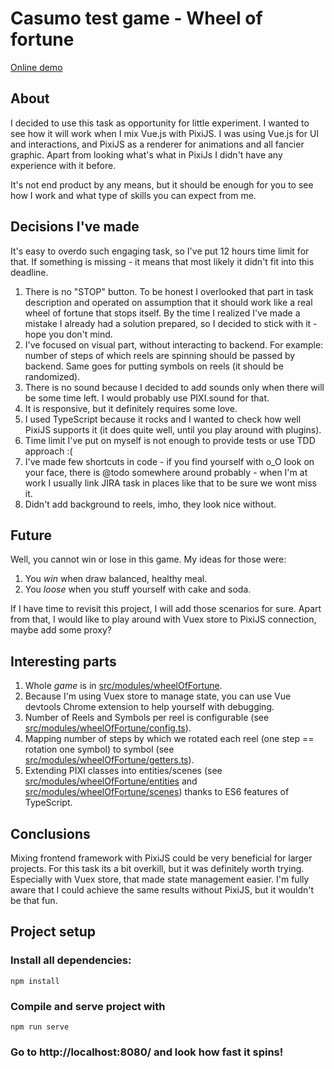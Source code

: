 # Casumo test game - Wheel of fortune

[Online demo](https://lsopocko.github.io/)

## About

I decided to use this task as opportunity for little experiment. I wanted to see how it will work when I mix Vue.js with PixiJS. I was using Vue.js for UI and interactions, and PixiJS as a renderer for animations and all fancier graphic. Apart from looking what's what in PixiJs I didn't have any experience with it before.

It's not end product by any means, but it should be enough for you to see how I work and what type of skills you can expect from me.

## Decisions I've made

It's easy to overdo such engaging task, so I've put 12 hours time limit for that. If something is missing - it means that most likely it didn't fit into this deadline.

1. There is no "STOP" button. To be honest I overlooked that part in task description and operated on assumption that it should work like a real wheel of fortune that stops itself. By the time I realized I've made a mistake I already had a solution prepared, so I decided to stick with it - hope you don't mind.
2. I've focused on visual part, without interacting to backend. For example: number of steps of which reels are spinning should be passed by backend. Same goes for putting symbols on reels (it should be randomized).
3. There is no sound because I decided to add sounds only when there will be some time left. I would probably use PIXI.sound for that.
4. It is responsive, but it definitely requires some love.
5. I used TypeScript because it rocks and I wanted to check how well PixiJS supports it (it does quite well, until you play around with plugins).
6. Time limit I've put on myself is not enough to provide tests or use TDD approach :(
7. I've made few shortcuts in code - if you find yourself with o_O look on your face, there is @todo somewhere around probably - when I'm at work I usually link JIRA task in places like that to be sure we wont miss it.
8. Didn't add background to reels, imho, they look nice without.

## Future

Well, you cannot win or lose in this game. My ideas for those were:

1. You _win_ when draw balanced, healthy meal.
2. You _loose_ when you stuff yourself with cake and soda.

If I have time to revisit this project, I will add those scenarios for sure. Apart from that, I would like to play around with Vuex store to PixiJS connection, maybe add some proxy?

## Interesting parts

1. Whole _game_ is in [src/modules/wheelOfFortune](https://bitbucket.org/lukasz-sopocko/casumo-test/src/master/src/modules/wheelOfFortune/).
2. Because I'm using Vuex store to manage state, you can use Vue devtools Chrome extension to help yourself with debugging.
3. Number of Reels and Symbols per reel is configurable (see [src/modules/wheelOfFortune/config.ts](https://bitbucket.org/lukasz-sopocko/casumo-test/src/master/src/modules/wheelOfFortune/config.ts)).
4. Mapping number of steps by which we rotated each reel (one step == rotation one symbol) to symbol (see [src/modules/wheelOfFortune/getters.ts](https://bitbucket.org/lukasz-sopocko/casumo-test/src/master/src/modules/wheelOfFortune/getters.ts)).
5. Extending PIXI classes into entities/scenes (see [src/modules/wheelOfFortune/entities](https://bitbucket.org/lukasz-sopocko/casumo-test/src/master/src/modules/wheelOfFortune/entities) and [src/modules/wheelOfFortune/scenes](https://bitbucket.org/lukasz-sopocko/casumo-test/src/master/src/modules/wheelOfFortune/scenes)) thanks to ES6 features of TypeScript.

## Conclusions

Mixing frontend framework with PixiJS could be very beneficial for larger projects. For this task its a bit overkill, but it was definitely worth trying. Especially with Vuex store, that made state management easier.
I'm fully aware that I could achieve the same results without PixiJS, but it wouldn't be that fun.

## Project setup

### Install all dependencies:

```
npm install
```

### Compile and serve project with

```
npm run serve
```

### Go to http://localhost:8080/ and look how fast it spins!
